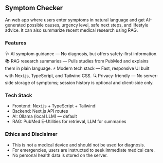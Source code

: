 ## Symptom Checker

An web app where users enter symptoms in natural language and get AI-generated possible causes, urgency level, safe next steps, and lifestyle advice. It can also summarize recent medical research using RAG.

### Features
🩺 AI symptom guidance — No diagnosis, but offers safety-first information.
📚 RAG research summaries — Pulls studies from PubMed and explains them in plain language.
⚡ Modern tech stack — Fast, responsive UI built with Next.js, TypeScript, and Tailwind CSS.
🔍 Privacy-friendly — No server-side storage of symptoms; session history is optional and client-side only.

### Tech Stack
- Frontend: Next.js + TypeScript + Tailwind
- Backend: Next.js API routes
- AI: Ollama (local LLM) — default
- RAG: PubMed E-Utilities for retrieval, LLM for summaries



### Ethics and Disclaimer
- This is not a medical device and should not be used for diagnosis.
- For emergencies, users are instructed to seek immediate medical care.
- No personal health data is stored on the server.



